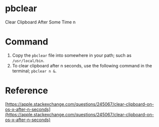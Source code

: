 # pbclear
Clear Clipboard After Some Time n

# Command
1. Copy the `pbclear` file into somewhere in your path; such as `/usr/local/bin`.
2. To clear clipboard after n seconds, use the following command in the terminal; `pbclear n &`.

# Reference
[https://apple.stackexchange.com/questions/245067/clear-clipboard-on-os-x-after-n-seconds](https://apple.stackexchange.com/questions/245067/clear-clipboard-on-os-x-after-n-seconds)
